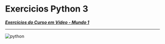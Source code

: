 # Exercicios Python 3
 [__*Exercicios do Curso em Vídeo - Mundo 1*__](https://youtube.com/playlist?list=PLHz_AreHm4dlKP6QQCekuIPky1CiwmdI6)
***
![python](https://user-images.githubusercontent.com/65745895/103254025-7c8a6780-4962-11eb-9849-c971515c4838.png)

